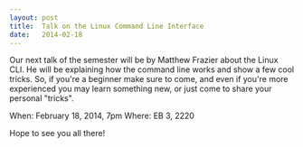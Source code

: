 ```yaml
---
layout: post
title:  Talk on the Linux Command Line Interface
date:   2014-02-18
---
```


Our next talk of the semester will be by Matthew Frazier about the Linux CLI. He will be
explaining how the command line works and show a few cool tricks. So, if you're a beginner
make sure to come, and even if you're more experienced you may learn something new, or just
come to share your personal "tricks".

When: February 18, 2014, 7pm Where: EB 3, 2220

Hope to see you all there!
